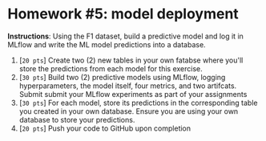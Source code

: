 # Homework #5: model deployment 

**Instructions**: Using the F1 dataset, build a predictive model and log it in MLflow and write the ML model predictions into a database.

1. [`20 pts`] Create two (2) new tables in your own fatabse where you'll store the predictions from each model for this exercise. 
2. [`30 pts`] Build two (2) predictive models using MLflow, logging hyperparameters, the model itself, four metrics, and two artifcats. Submit submit your MLflow experiments as part of your assignments
3. [`30 pts`] For each model, store its predictions in the corresponding table you created in your own database.  Ensure you are using your own database to store your predictions.
4. [`20 pts`] Push your code to GitHub upon completion